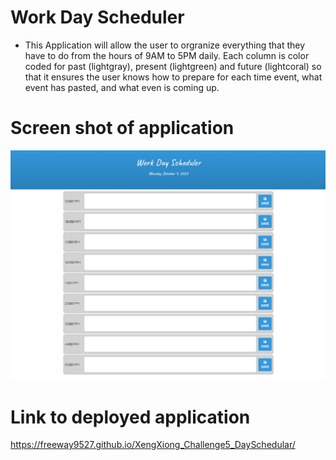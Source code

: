 # Work Day Scheduler


* This Application will allow the user to orgranize everything that they have to do from the hours of 9AM to 5PM daily. Each column is color coded for past (lightgray), present (lightgreen) and future (lightcoral) so that it ensures the user knows how to prepare for each time event, what event has pasted, and what even is coming up. 



# Screen shot of application

![Alt text](assets/image/schedularSS.png)


# Link to deployed application

https://freeway9527.github.io/XengXiong_Challenge5_DaySchedular/



